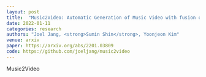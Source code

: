 ```yaml
---
layout: post
title:  "Music2Video: Automatic Generation of Music Video with fusion of audio and text"
date: 2022-01-11
categories: research
authors: "Joel Jang, <strong>Sumin Shin</strong>, Yoonjeon Kim"
venue: arxiv
paper: https://arxiv.org/abs/2201.03809
code: https://github.com/joeljang/music2video
---
```


Music2Video
